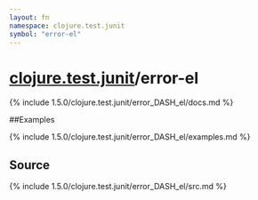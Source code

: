 ```yaml
---
layout: fn
namespace: clojure.test.junit
symbol: "error-el"
---
```


# [clojure.test.junit](../)/error-el

{% include 1.5.0/clojure.test.junit/error_DASH_el/docs.md %}

##Examples

{% include 1.5.0/clojure.test.junit/error_DASH_el/examples.md %}
## Source
{% include 1.5.0/clojure.test.junit/error_DASH_el/src.md %}

